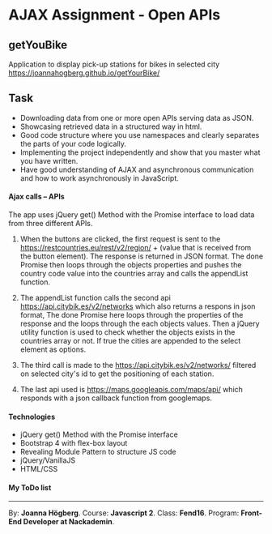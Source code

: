 # AJAX Assignment - Open APIs


## getYouBike

Application to display pick-up stations for bikes in selected city https://joannahogberg.github.io/getYourBike/

## Task
- Downloading data from one or more open APIs serving data as JSON.
- Showcasing retrieved data in a structured way in html.
- Good code structure where you use namespaces and clearly separates the parts of your code logically.
- Implementing the project independently and show that you master what you have written.
- Have good understanding of AJAX and asynchronous communication and how to work asynchronously in JavaScript.

#### Ajax calls – APIs
The app uses jQuery get() Method with the Promise interface to load data from three different APIs.

1. When the buttons are clicked, the first request is sent to the https://restcountries.eu/rest/v2/region/ + (value that is received from the button element). The response is returned in JSON format. The done Promise then loops through the objects properties and pushes the country code value into the countries array and calls the appendList function.

2. The appendList function calls the second api https://api.citybik.es/v2/networks which also returns a respons in json format, The done Promise here loops through the properties of the response and the loops through the each objects values. Then a jQuery utility function is used to check whether the objects exists in the countries array or not. If true the cities are appended to the select element as options.

3. The third call is made to the  https://api.citybik.es/v2/networks/ filtered on selected city's id to get the positioning of each station.
4. The last api used is https://maps.googleapis.com/maps/api/ which responds with a json callback function from googlemaps. 

#### Technologies

* jQuery get() Method with the Promise interface
* Bootstrap 4 with flex-box layout
* Revealing Module Pattern to structure JS code
* jQuery/VanillaJS
* HTML/CSS


#### My ToDo list 


*********

By: **Joanna Högberg**.
Course: **Javascript 2**.
Class: **Fend16**.
Program: **Front-End Developer at Nackademin**.





